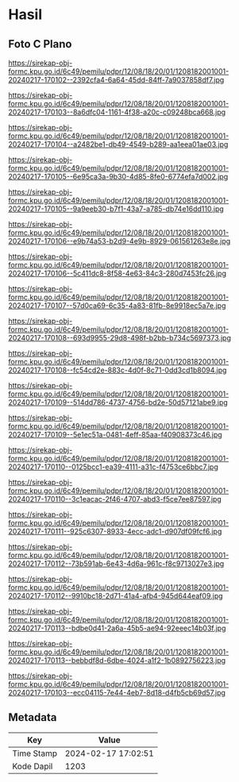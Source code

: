 # Hasil

## Foto C Plano

https://sirekap-obj-formc.kpu.go.id/6c49/pemilu/pdpr/12/08/18/20/01/1208182001001-20240217-170102--2392cfa4-6a64-45dd-84ff-7a9037858df7.jpg

https://sirekap-obj-formc.kpu.go.id/6c49/pemilu/pdpr/12/08/18/20/01/1208182001001-20240217-170103--8a6dfc04-1161-4f38-a20c-c09248bca668.jpg

https://sirekap-obj-formc.kpu.go.id/6c49/pemilu/pdpr/12/08/18/20/01/1208182001001-20240217-170104--a2482be1-db49-4549-b289-aa1eea01ae03.jpg

https://sirekap-obj-formc.kpu.go.id/6c49/pemilu/pdpr/12/08/18/20/01/1208182001001-20240217-170105--6e95ca3a-9b30-4d85-8fe0-6774efa7d002.jpg

https://sirekap-obj-formc.kpu.go.id/6c49/pemilu/pdpr/12/08/18/20/01/1208182001001-20240217-170105--9a9eeb30-b7f1-43a7-a785-db74e16dd110.jpg

https://sirekap-obj-formc.kpu.go.id/6c49/pemilu/pdpr/12/08/18/20/01/1208182001001-20240217-170106--e9b74a53-b2d9-4e9b-8929-061561263e8e.jpg

https://sirekap-obj-formc.kpu.go.id/6c49/pemilu/pdpr/12/08/18/20/01/1208182001001-20240217-170106--5c411dc8-8f58-4e63-84c3-280d7453fc26.jpg

https://sirekap-obj-formc.kpu.go.id/6c49/pemilu/pdpr/12/08/18/20/01/1208182001001-20240217-170107--57d0ca69-6c35-4a83-81fb-8e9918ec5a7e.jpg

https://sirekap-obj-formc.kpu.go.id/6c49/pemilu/pdpr/12/08/18/20/01/1208182001001-20240217-170108--693d9955-29d8-498f-b2bb-b734c5697373.jpg

https://sirekap-obj-formc.kpu.go.id/6c49/pemilu/pdpr/12/08/18/20/01/1208182001001-20240217-170108--fc54cd2e-883c-4d0f-8c71-0dd3cd1b8094.jpg

https://sirekap-obj-formc.kpu.go.id/6c49/pemilu/pdpr/12/08/18/20/01/1208182001001-20240217-170109--514dd786-4737-4756-bd2e-50d57121abe9.jpg

https://sirekap-obj-formc.kpu.go.id/6c49/pemilu/pdpr/12/08/18/20/01/1208182001001-20240217-170109--5e1ec51a-0481-4eff-85aa-f40908373c46.jpg

https://sirekap-obj-formc.kpu.go.id/6c49/pemilu/pdpr/12/08/18/20/01/1208182001001-20240217-170110--0125bcc1-ea39-4111-a31c-f4753ce6bbc7.jpg

https://sirekap-obj-formc.kpu.go.id/6c49/pemilu/pdpr/12/08/18/20/01/1208182001001-20240217-170110--3c1eacac-2f46-4707-abd3-f5ce7ee87597.jpg

https://sirekap-obj-formc.kpu.go.id/6c49/pemilu/pdpr/12/08/18/20/01/1208182001001-20240217-170111--925c6307-8933-4ecc-adc1-d907df09fcf6.jpg

https://sirekap-obj-formc.kpu.go.id/6c49/pemilu/pdpr/12/08/18/20/01/1208182001001-20240217-170112--73b591ab-6e43-4d6a-961c-f8c9713027e3.jpg

https://sirekap-obj-formc.kpu.go.id/6c49/pemilu/pdpr/12/08/18/20/01/1208182001001-20240217-170112--9910bc18-2d71-41a4-afb4-945d644eaf09.jpg

https://sirekap-obj-formc.kpu.go.id/6c49/pemilu/pdpr/12/08/18/20/01/1208182001001-20240217-170113--bdbe0d41-2a6a-45b5-ae94-92eeec14b03f.jpg

https://sirekap-obj-formc.kpu.go.id/6c49/pemilu/pdpr/12/08/18/20/01/1208182001001-20240217-170113--bebbdf8d-6dbe-4024-a1f2-1b0892756223.jpg

https://sirekap-obj-formc.kpu.go.id/6c49/pemilu/pdpr/12/08/18/20/01/1208182001001-20240217-170103--ecc04115-7e44-4eb7-8d18-d4fb5cb69d57.jpg


## Metadata

| Key        | Value               |
| ---------- | ------------------- |
| Time Stamp | 2024-02-17 17:02:51 |
| Kode Dapil | 1203                |



